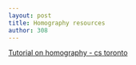 ```yaml
---
layout: post
title: Homography resources 
author: 308
---
```


[Tutorial on homography - cs toronto](http://www.cs.toronto.edu/~jepson/csc2503/tutorials/homography.pdf)